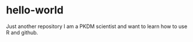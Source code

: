 # hello-world
Just another repository
I am a PKDM scientist and want to learn how to use R and github.
